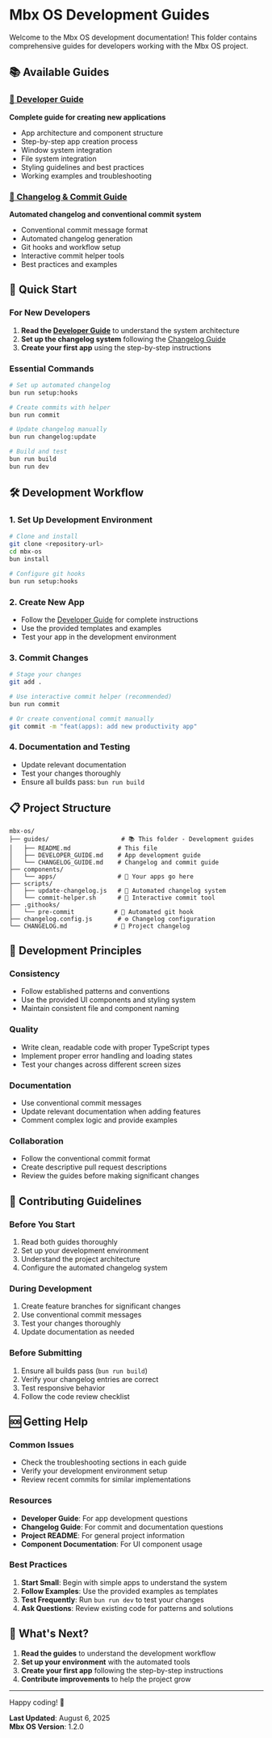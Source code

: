 # Mbx OS Development Guides

Welcome to the Mbx OS development documentation! This folder contains comprehensive guides for developers working with the Mbx OS project.

## 📚 Available Guides

### [🚀 Developer Guide](DEVELOPER_GUIDE.md)

**Complete guide for creating new applications**

- App architecture and component structure
- Step-by-step app creation process
- Window system integration
- File system integration
- Styling guidelines and best practices
- Working examples and troubleshooting

### [📝 Changelog & Commit Guide](CHANGELOG_GUIDE.md)

**Automated changelog and conventional commit system**

- Conventional commit message format
- Automated changelog generation
- Git hooks and workflow setup
- Interactive commit helper tools
- Best practices and examples

## 🎯 Quick Start

### For New Developers

1. **Read the [Developer Guide](DEVELOPER_GUIDE.md)** to understand the system architecture
2. **Set up the changelog system** following the [Changelog Guide](CHANGELOG_GUIDE.md)
3. **Create your first app** using the step-by-step instructions

### Essential Commands

```bash
# Set up automated changelog
bun run setup:hooks

# Create commits with helper
bun run commit

# Update changelog manually
bun run changelog:update

# Build and test
bun run build
bun run dev
```

## 🛠️ Development Workflow

### 1. **Set Up Development Environment**

```bash
# Clone and install
git clone <repository-url>
cd mbx-os
bun install

# Configure git hooks
bun run setup:hooks
```

### 2. **Create New App**

- Follow the [Developer Guide](DEVELOPER_GUIDE.md) for complete instructions
- Use the provided templates and examples
- Test your app in the development environment

### 3. **Commit Changes**

```bash
# Stage your changes
git add .

# Use interactive commit helper (recommended)
bun run commit

# Or create conventional commit manually
git commit -m "feat(apps): add new productivity app"
```

### 4. **Documentation and Testing**

- Update relevant documentation
- Test your changes thoroughly
- Ensure all builds pass: `bun run build`

## 📋 Project Structure

```
mbx-os/
├── guides/                    # 📚 This folder - Development guides
│   ├── README.md             # This file
│   ├── DEVELOPER_GUIDE.md    # App development guide
│   └── CHANGELOG_GUIDE.md    # Changelog and commit guide
├── components/
│   └── apps/                 # 🚀 Your apps go here
├── scripts/
│   ├── update-changelog.js   # 🤖 Automated changelog system
│   └── commit-helper.sh      # 💬 Interactive commit tool
├── .githooks/
│   └── pre-commit           # 🔄 Automated git hook
├── changelog.config.js       # ⚙️ Changelog configuration
└── CHANGELOG.md             # 📝 Project changelog
```

## 🎨 Development Principles

### **Consistency**

- Follow established patterns and conventions
- Use the provided UI components and styling system
- Maintain consistent file and component naming

### **Quality**

- Write clean, readable code with proper TypeScript types
- Implement proper error handling and loading states
- Test your changes across different screen sizes

### **Documentation**

- Use conventional commit messages
- Update relevant documentation when adding features
- Comment complex logic and provide examples

### **Collaboration**

- Follow the conventional commit format
- Create descriptive pull request descriptions
- Review the guides before making significant changes

## 🤝 Contributing Guidelines

### **Before You Start**

1. Read both guides thoroughly
2. Set up your development environment
3. Understand the project architecture
4. Configure the automated changelog system

### **During Development**

1. Create feature branches for significant changes
2. Use conventional commit messages
3. Test your changes thoroughly
4. Update documentation as needed

### **Before Submitting**

1. Ensure all builds pass (`bun run build`)
2. Verify your changelog entries are correct
3. Test responsive behavior
4. Follow the code review checklist

## 🆘 Getting Help

### **Common Issues**

- Check the troubleshooting sections in each guide
- Verify your development environment setup
- Review recent commits for similar implementations

### **Resources**

- **Developer Guide**: For app development questions
- **Changelog Guide**: For commit and documentation questions
- **Project README**: For general project information
- **Component Documentation**: For UI component usage

### **Best Practices**

1. **Start Small**: Begin with simple apps to understand the system
2. **Follow Examples**: Use the provided examples as templates
3. **Test Frequently**: Run `bun run dev` to test your changes
4. **Ask Questions**: Review existing code for patterns and solutions

## 🚀 What's Next?

1. **Read the guides** to understand the development workflow
2. **Set up your environment** with the automated tools
3. **Create your first app** following the step-by-step instructions
4. **Contribute improvements** to help the project grow

---

Happy coding! 🎉

**Last Updated**: August 6, 2025  
**Mbx OS Version**: 1.2.0
